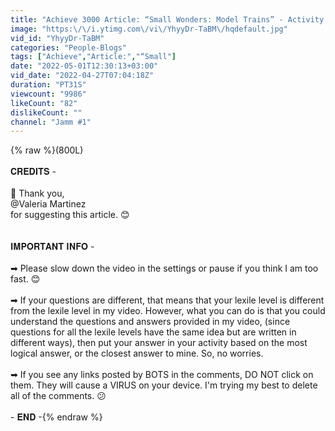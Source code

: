```yaml
---
title: "Achieve 3000 Article: “Small Wonders: Model Trains” - Activity Answers!"
image: "https:\/\/i.ytimg.com\/vi\/YhyyDr-TaBM\/hqdefault.jpg"
vid_id: "YhyyDr-TaBM"
categories: "People-Blogs"
tags: ["Achieve","Article:","“Small"]
date: "2022-05-01T12:30:13+03:00"
vid_date: "2022-04-27T07:04:18Z"
duration: "PT31S"
viewcount: "9986"
likeCount: "82"
dislikeCount: ""
channel: "Jamm #1"
---
```

{% raw %}(800L)<br /><br />𝐂𝐑𝐄𝐃𝐈𝐓𝐒 -<br /><br />💌 Thank you,<br />@Valeria Martinez<br />for suggesting this article. 😊<br /><br /><br />𝐈𝐌𝐏𝐎𝐑𝐓𝐀𝐍𝐓 𝐈𝐍𝐅𝐎 -<br /><br />➡ Please slow down the video in the settings or pause if you think I am too fast. 😊<br /><br />➡ If your questions are different, that means that your lexile level is different from the lexile level in my video. However, what you can do is that you could understand the questions and answers provided in my video, (since questions for all the lexile levels have the same idea but are written in different ways), then put your answer in your activity based on the most logical answer, or the closest answer to mine. So, no worries.<br /><br />➡ If you see any links posted by BOTS in the comments, DO NOT click on them. They will cause a VIRUS on your device. I'm trying my best to delete all of the comments. 😕<br /><br />- 𝐄𝐍𝐃 -{% endraw %}
